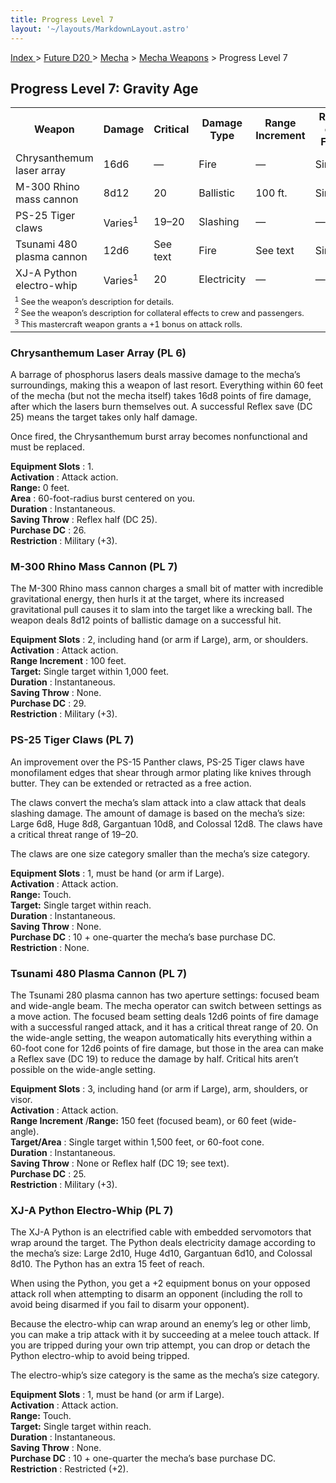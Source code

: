 ```yaml
---
title: Progress Level 7
layout: '~/layouts/MarkdownLayout.astro'
---
```


[ Index ](/) > [ Future D20 ](/future.d20.srd) > [Mecha](/future.d20.srd/mecha) > [Mecha Weapons](/future.d20.srd/mecha/mecha.weapons) > Progress Level 7

## Progress Level 7: Gravity Age


<table> <tr><th>Weapon</th><th>Damage</th><th>Critical</th><th>Damage Type</th><th>Range Increment</th><th>Rate of Fire</th><th>Magazine</th><th>Size</th><th>Weight</th><th>Purchase DC</th><th>Restriction</th></tr> <tr><td>Chrysanthemum laser array</td><td>16d6</td><td>—</td><td>Fire</td><td>—</td><td>Single</td><td>1 int.</td><td>Huge</td><td>50 lb.</td><td>26</td><td>Mil (+3)</td></tr> <tr class="shaded"><td>M-300 Rhino mass cannon</td><td>8d12</td><td>20</td><td>Ballistic</td><td>100 ft.</td><td>Single</td><td>—</td><td>Huge</td><td>65 lb.</td><td>29</td><td>Mil (+3)</td></tr> <tr><td>PS-25 Tiger claws</td><td>Varies<sup>1</sup></td><td>19–20</td><td>Slashing</td><td>—</td><td>—</td><td>—</td><td>Varies<sup>1</sup></td><td>—</td><td>Varies<sup>1</sup></td><td>—</td></tr> <tr class="shaded"><td>Tsunami 480 plasma cannon</td><td>12d6</td><td>See text</td><td>Fire</td><td>See text</td><td>Single</td><td>—</td><td>Huge</td><td>75 lb.</td><td>25</td><td>Mil (+3)</td></tr> <tr><td>XJ-A Python electro-whip</td><td>Varies<sup>1</sup></td><td>20</td><td>Electricity</td><td>—</td><td>—</td><td>—</td><td>Varies<sup>1</sup></td><td>—</td><td>Varies<sup>1</sup></td><td>—</td></tr> <tr><td colspan="11" style="text-align:left; font-size: .8em"> <sup>1</sup> See the weapon’s description for details.<br/> <sup>2</sup> See the weapon’s description for collateral effects to crew and passengers.<br/> <sup>3</sup> This mastercraft weapon grants a +1 bonus on attack rolls.<br/> </td></tr> </table>



### Chrysanthemum Laser Array (PL 6)

A barrage of phosphorus lasers deals massive damage to the mecha’s
surroundings, making this a weapon of last resort. Everything within 60 feet
of the mecha (but not the mecha itself) takes 16d8 points of fire damage,
after which the lasers burn themselves out. A successful Reflex save (DC 25)
means the target takes only half damage.

Once fired, the Chrysanthemum burst array becomes nonfunctional and must be
replaced.

**Equipment Slots** : 1.  
**Activation** : Attack action.  
**Range:** 0 feet.  
**Area** : 60-foot-radius burst centered on you.  
**Duration** : Instantaneous.  
**Saving Throw** : Reflex half (DC 25).  
**Purchase DC** : 26.  
**Restriction** : Military (+3).

### M-300 Rhino Mass Cannon (PL 7)

The M-300 Rhino mass cannon charges a small bit of matter with incredible
gravitational energy, then hurls it at the target, where its increased
gravitational pull causes it to slam into the target like a wrecking ball. The
weapon deals 8d12 points of ballistic damage on a successful hit.

**Equipment Slots** : 2, including hand (or arm if Large), arm, or shoulders.  
**Activation** : Attack action.  
**Range Increment** : 100 feet.  
**Target:** Single target within 1,000 feet.  
**Duration** : Instantaneous.  
**Saving Throw** : None.  
**Purchase DC** : 29.  
**Restriction** : Military (+3).

### PS-25 Tiger Claws (PL 7)

An improvement over the PS-15 Panther claws, PS-25 Tiger claws have
monofilament edges that shear through armor plating like knives through
butter. They can be extended or retracted as a free action.

The claws convert the mecha’s slam attack into a claw attack that deals
slashing damage. The amount of damage is based on the mecha’s size: Large 6d8,
Huge 8d8, Gargantuan 10d8, and Colossal 12d8. The claws have a critical threat
range of 19–20.

The claws are one size category smaller than the mecha’s size category.

**Equipment Slots** : 1, must be hand (or arm if Large).  
**Activation** : Attack action.  
**Range:** Touch.  
**Target:** Single target within reach.  
**Duration** : Instantaneous.  
**Saving Throw** : None.  
**Purchase DC** : 10 + one-quarter the mecha’s base purchase DC.  
**Restriction** : None.

### Tsunami 480 Plasma Cannon (PL 7)

The Tsunami 280 plasma cannon has two aperture settings: focused beam and
wide-angle beam. The mecha operator can switch between settings as a move
action. The focused beam setting deals 12d6 points of fire damage with a
successful ranged attack, and it has a critical threat range of 20. On the
wide-angle setting, the weapon automatically hits everything within a 60-foot
cone for 12d6 points of fire damage, but those in the area can make a Reflex
save (DC 19) to reduce the damage by half. Critical hits aren’t possible on
the wide-angle setting.

**Equipment Slots** : 3, including hand (or arm if Large), arm, shoulders, or
visor.  
**Activation** : Attack action.  
**Range Increment** /**Range:** 150 feet (focused beam), or 60 feet (wide-
angle).  
**Target/Area** : Single target within 1,500 feet, or 60-foot cone.  
**Duration** : Instantaneous.  
**Saving Throw** : None or Reflex half (DC 19; see text).  
**Purchase DC** : 25.  
**Restriction** : Military (+3).

### XJ-A Python Electro-Whip (PL 7)

The XJ-A Python is an electrified cable with embedded servomotors that wrap
around the target. The Python deals electricity damage according to the
mecha’s size: Large 2d10, Huge 4d10, Gargantuan 6d10, and Colossal 8d10. The
Python has an extra 15 feet of reach.

When using the Python, you get a +2 equipment bonus on your opposed attack
roll when attempting to disarm an opponent (including the roll to avoid being
disarmed if you fail to disarm your opponent).

Because the electro-whip can wrap around an enemy’s leg or other limb, you can
make a trip attack with it by succeeding at a melee touch attack. If you are
tripped during your own trip attempt, you can drop or detach the Python
electro-whip to avoid being tripped.

The electro-whip’s size category is the same as the mecha’s size category.

**Equipment Slots** : 1, must be hand (or arm if Large).  
**Activation** : Attack action.  
**Range:** Touch.  
**Target:** Single target within reach.  
**Duration** : Instantaneous.  
**Saving Throw** : None.  
**Purchase DC** : 10 + one-quarter the mecha’s base purchase DC.  
**Restriction** : Restricted (+2).

